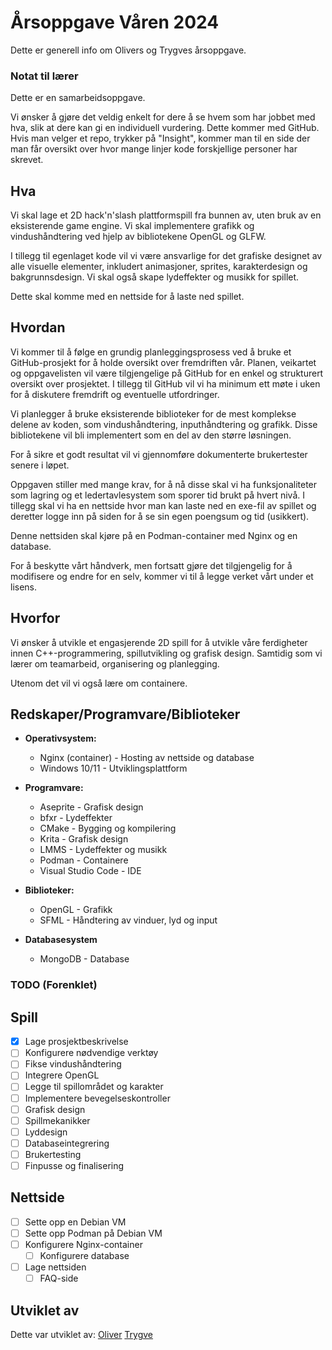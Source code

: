 # Årsoppgave Våren 2024

Dette er generell info om Olivers og Trygves årsoppgave.

### Notat til lærer

Dette er en samarbeidsoppgave.

Vi ønsker å gjøre det veldig enkelt for dere å se hvem som har jobbet med hva, slik at dere kan gi en individuell vurdering. Dette kommer med GitHub. Hvis man velger et repo, trykker på "Insight", kommer man til en side der man får oversikt over hvor mange linjer kode forskjellige personer har skrevet.

## Hva

Vi skal lage et 2D hack'n'slash plattformspill fra bunnen av, uten bruk av en eksisterende game engine. Vi skal implementere grafikk og vindushåndtering ved hjelp av bibliotekene OpenGL og GLFW.

I tillegg til egenlaget kode vil vi være ansvarlige for det grafiske designet av alle visuelle elementer, inkludert animasjoner, sprites, karakterdesign og bakgrunnsdesign. Vi skal også skape lydeffekter og musikk for spillet.

Dette skal komme med en nettside for å laste ned spillet.

## Hvordan

Vi kommer til å følge en grundig planleggingsprosess ved å bruke et GitHub-prosjekt for å holde oversikt over fremdriften vår. Planen, veikartet og oppgavelisten vil være tilgjengelige på GitHub for en enkel og strukturert oversikt over prosjektet. I tillegg til GitHub vil vi ha minimum ett møte i uken for å diskutere fremdrift og eventuelle utfordringer.

Vi planlegger å bruke eksisterende biblioteker for de mest komplekse delene av koden, som vindushåndtering, inputhåndtering og grafikk. Disse bibliotekene vil bli implementert som en del av den større løsningen.

For å sikre et godt resultat vil vi gjennomføre dokumenterte brukertester senere i løpet.

Oppgaven stiller med mange krav, for å nå disse skal vi ha funksjonaliteter som lagring og et ledertavlesystem som sporer tid brukt på hvert nivå. I tillegg skal vi ha en nettside hvor man kan laste ned en exe-fil av spillet og deretter logge inn på siden for å se sin egen poengsum og tid (usikkert).

Denne nettsiden skal kjøre på en Podman-container med Nginx og en database.

For å beskytte vårt håndverk, men fortsatt gjøre det tilgjengelig for å modifisere og endre for en selv, kommer vi til å legge verket vårt under et lisens.

## Hvorfor

Vi ønsker å utvikle et engasjerende 2D spill for å utvikle våre ferdigheter innen C++-programmering, spillutvikling og grafisk design. Samtidig som vi lærer om teamarbeid, organisering og planlegging.

Utenom det vil vi også lære om containere.

## Redskaper/Programvare/Biblioteker

<!-- a b c d e f g h i j k l m n o p q r s t u v w x y z -->

- **Operativsystem:**
  - Nginx (container) - Hosting av nettside og database
  - Windows 10/11 - Utviklingsplattform

- **Programvare:**
  - Aseprite - Grafisk design
  - bfxr - Lydeffekter
  - CMake - Bygging og kompilering
  - Krita - Grafisk design
  - LMMS - Lydeffekter og musikk
  - Podman - Containere
  - Visual Studio Code - IDE

- **Biblioteker:**
  - OpenGL - Grafikk
  - SFML - Håndtering av vinduer, lyd og input

- **Databasesystem**
  - MongoDB - Database

<!--Dette trenger vi ikke gjøre veldig detaljert, men kan utvides-->

### TODO (Forenklet)
## Spill
- [x] Lage prosjektbeskrivelse
- [ ] Konfigurere nødvendige verktøy
- [ ] Fikse vindushåndtering
- [ ] Integrere OpenGL
- [ ] Legge til spillområdet og karakter
- [ ] Implementere bevegelseskontroller
- [ ] Grafisk design
- [ ] Spillmekanikker
- [ ] Lyddesign
- [ ] Databaseintegrering
- [ ] Brukertesting
- [ ] Finpusse og finalisering

## Nettside
- [ ] Sette opp en Debian VM
- [ ] Sette opp Podman på Debian VM
- [ ] Konfigurere Nginx-container 
  - [ ] Konfigurere database
- [ ] Lage nettsiden
  - [ ] FAQ-side

## Utviklet av

Dette var utviklet av:
[Oliver](https://github.com/olilinvar)
[Trygve](https://github.com/TheCyberiousPizzerious)
